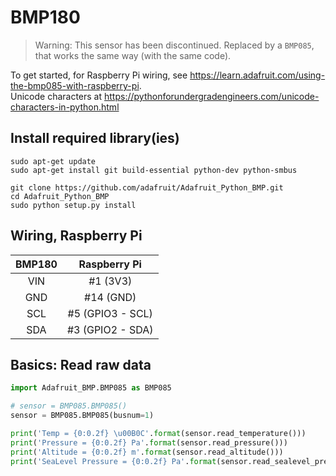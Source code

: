 # BMP180
> Warning: This sensor has been discontinued. Replaced by a `BMP085`, that works the same way (with the same code).

To get started, for Raspberry Pi wiring, see <https://learn.adafruit.com/using-the-bmp085-with-raspberry-pi>.  
Unicode characters at <https://pythonforundergradengineers.com/unicode-characters-in-python.html>

## Install required library(ies)
```commandline
sudo apt-get update
sudo apt-get install git build-essential python-dev python-smbus
```

```commandline
git clone https://github.com/adafruit/Adafruit_Python_BMP.git
cd Adafruit_Python_BMP
sudo python setup.py install
```

## Wiring, Raspberry Pi
| BMP180 |   Raspberry Pi   |
|:------:|:----------------:|
|  VIN   |     #1 (3V3)     |
|  GND   |    #14 (GND)     |
|  SCL   | #5 (GPIO3 - SCL) |
|  SDA   | #3 (GPIO2 - SDA) |

## Basics: Read raw data
```python
import Adafruit_BMP.BMP085 as BMP085

# sensor = BMP085.BMP085()
sensor = BMP085.BMP085(busnum=1)

print('Temp = {0:0.2f} \u00B0C'.format(sensor.read_temperature()))
print('Pressure = {0:0.2f} Pa'.format(sensor.read_pressure()))
print('Altitude = {0:0.2f} m'.format(sensor.read_altitude()))
print('SeaLevel Pressure = {0:0.2f} Pa'.format(sensor.read_sealevel_pressure()))

```